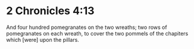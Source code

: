 # 2 Chronicles 4:13

And four hundred pomegranates on the two wreaths; two rows of pomegranates on each wreath, to cover the two pommels of the chapiters which [were] upon the pillars.